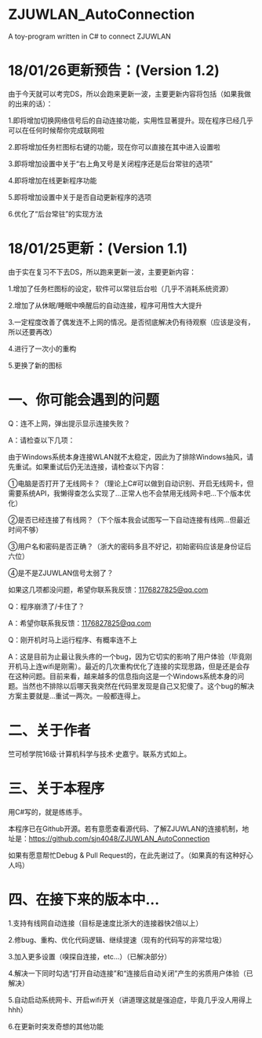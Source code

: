 # ZJUWLAN_AutoConnection
A toy-program written in C# to connect ZJUWLAN

# 18/01/26更新预告：(Version 1.2)
由于今天就可以考完DS，所以会跑来更新一波，主要更新内容将包括（如果我做的出来的话）：

1.即将增加切换网络信号后的自动连接功能，实用性显著提升。现在程序已经几乎可以在任何时候帮你完成联网啦

2.即将增加任务栏图标右键的功能，现在你可以直接在其中进入设置啦

3.即将增加设置中关于“右上角叉号是关闭程序还是后台常驻的选项”

4.即将增加在线更新程序功能

5.即将增加设置中关于是否自动更新程序的选项

6.优化了“后台常驻”的实现方法

# 18/01/25更新：(Version 1.1)
由于实在复习不下去DS，所以跑来更新一波，主要更新内容：

1.增加了任务栏图标的设定，软件可以常驻后台啦（几乎不消耗系统资源）

2.增加了从休眠/睡眠中唤醒后的自动连接，程序可用性大大提升

3.一定程度改善了偶发连不上网的情况。是否彻底解决仍有待观察（应该是没有，所以还要再改）

4.进行了一次小的重构

5.更换了新的图标

# 一、你可能会遇到的问题

Q：连不上网，弹出提示显示连接失败？

A：请检查以下几项：

由于Windows系统本身连接WLAN就不太稳定，因此为了排除Windows抽风，请先重试。如果重试后仍无法连接，请检查以下内容：

①电脑是否打开了无线网卡？（理论上C#可以做到自动识别、开启无线网卡，但需要系统API，我懒得查怎么实现了...正常人也不会禁用无线网卡吧...下个版本优化）

②是否已经连接了有线网？（下个版本我会试图写一下自动连接有线网...但最近时间不够）

③用户名和密码是否正确？（浙大的密码多且不好记，初始密码应该是身份证后六位）

④是不是ZJUWLAN信号太弱了？

如果这几项都没问题，希望你联系我反馈：1176827825@qq.com


Q：程序崩溃了/卡住了？

A：希望你联系我反馈：1176827825@qq.com


Q：刚开机时马上运行程序、有概率连不上

A：这是目前为止最让我头疼的一个bug，因为它切实的影响了用户体验（毕竟刚开机马上连wifi是刚需）。最近的几次重构优化了连接的实现思路，但是还是会存在这种问题。目前来看，越来越多的信息指向这是一个Windows系统本身的问题。当然也不排除以后哪天我突然在代码里发现是自己又犯傻了。这个bug的解决方案主要就是...重试一两次。一般都连得上。

# 二、关于作者

竺可桢学院16级·计算机科学与技术·史嘉宁。联系方式如上。


# 三、关于本程序

用C#写的，就是练练手。

本程序已在Github开源。若有意愿查看源代码、了解ZJUWLAN的连接机制，地址是：https://github.com/sjn4048/ZJUWLAN_AutoConnection

如果有愿意帮忙Debug & Pull Request的，在此先谢过了。（如果真的有这种好心人吗）


# 四、在接下来的版本中...

1.支持有线网自动连接（目标是速度比浙大的连接器快2倍以上）

2.修bug、重构、优化代码逻辑、继续提速（现有的代码写的非常垃圾）

3.加入更多设置（嗅探自连接，etc...）（已解决部分）

4.解决一下同时勾选“打开自动连接”和“连接后自动关闭”产生的劣质用户体验（已解决）

5.自动启动系统网卡、开启wifi开关（讲道理这就是强迫症，毕竟几乎没人用得上hhh）

6.在更新时突发奇想的其他功能